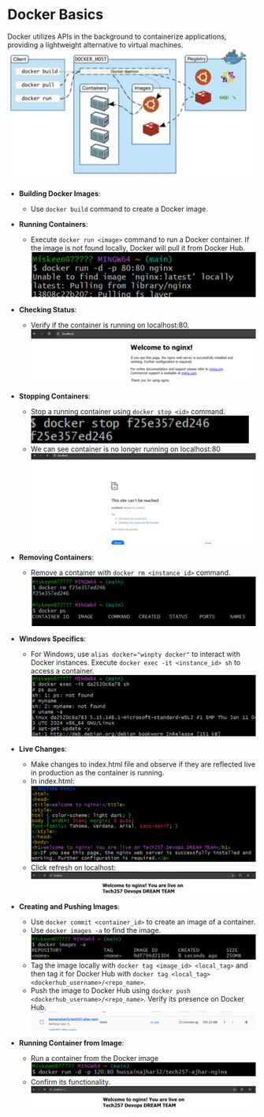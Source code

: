 # Docker Basics

Docker utilizes APIs in the background to containerize applications, providing a lightweight alternative to virtual machines.
![alt text](img/image-.png)

- **Building Docker Images**:
  - Use `docker build` command to create a Docker image.

- **Running Containers**:
  - Execute `docker run <image>` command to run a Docker container. If the image is not found locally, Docker will pull it from Docker Hub.
   ![alt text](img/image-1.png)

- **Checking Status**:
  - Verify if the container is running on localhost:80.
   ![alt text](img/image-2.png)

- **Stopping Containers**:
  - Stop a running container using `docker stop <id>` command.
   ![alt text](img/image-3.png)
  - We can see container is no longer running on localhost:80
   ![alt text](img/image-4.png)

- **Removing Containers**:
  - Remove a container with `docker rm <instance_id>` command.
   ![alt text](img/image-5.png)

- **Windows Specifics**:
  - For Windows, use `alias docker="winpty docker"` to interact with Docker instances. Execute `docker exec -it <instance_id> sh` to access a container.
   ![alt text](img/image-6.png)

- **Live Changes**:
  - Make changes to index.html file and observe if they are reflected live in production as the container is running.
  - In index.html:
   ![alt text](img/image-7.png)
  - Click refresh on localhost:
   ![alt text](img/image-8.png)

- **Creating and Pushing Images**:
  - Use `docker commit <container_id>` to create an image of a container.
  - Use `docker images -a` to find the image.
   ![alt text](img/image-9.png)
  - Tag the image locally with `docker tag <image_id> <local_tag>` and then tag it for Docker Hub with `docker tag <local_tag> <dockerhub_username>/<repo_name>`.
  - Push the image to Docker Hub using `docker push <dockerhub_username>/<repo_name>`. Verify its presence on Docker Hub.
   ![alt text](img/image-10.png)

- **Running Container from Image**:
  - Run a container from the Docker image
  ![alt text](img/image-11.png)
  - Confirm its functionality.
   ![alt text](img/image-12.png)

